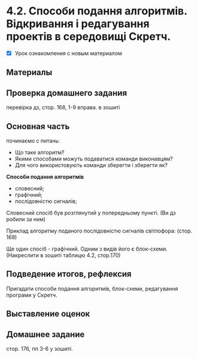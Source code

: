 # 4.2. Способи подання алгоритмів. Відкривання і редагування проектів в середовищі Скретч.

- [x] Урок ознакомления с новым материалом

## Материалы

## Проверка домашнего задания

перевірка дз, стор. 168, 1-9 вправа. в зошиті

## Основная часть

починаємо с питань:

- Що таке алгоритм?
- Якими способами можуть подаватися команди виконавцям?
- Для чого використовують команди зберегти і зберегти як?

**Способи подання алгоритмів**

- словесний;
- графічний;
- послідовністю сигналів;

Словесний спосіб був розглянутий у попередньому пункті. (Ви дз робили за ним)

Приклад алгоритму поданого послідовністю сигналів світлофора:
(стор. 169)

Ще один спосіб - графічний. Одним з видів його є блок-схеми. (Накреслити в зошиті таблицю 4.2, стор.170)

## Подведение итогов, рефлексия

Пригадати способи подання алгоритмів, блок-схеми, редагування програми у Скретч.

## Выставление оценок

## Домашнее задание

стор. 176, пп 3-6 у зошиті.